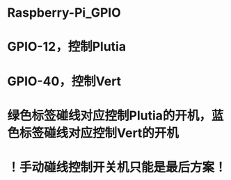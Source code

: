 # Raspberry-Pi_GPIO
# GPIO-12，控制Plutia
# GPIO-40，控制Vert
# 绿色标签碰线对应控制Plutia的开机，蓝色标签碰线对应控制Vert的开机
# ！手动碰线控制开关机只能是最后方案！
